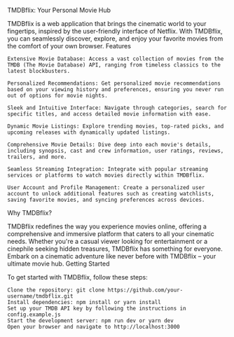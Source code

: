 
TMDBflix: Your Personal Movie Hub

TMDBflix is a web application that brings the cinematic world to your fingertips, inspired by the user-friendly interface of Netflix. With TMDBflix, you can seamlessly discover, explore, and enjoy your favorite movies from the comfort of your own browser.
Features

    Extensive Movie Database: Access a vast collection of movies from the TMDB (The Movie Database) API, ranging from timeless classics to the latest blockbusters.

    Personalized Recommendations: Get personalized movie recommendations based on your viewing history and preferences, ensuring you never run out of options for movie nights.

    Sleek and Intuitive Interface: Navigate through categories, search for specific titles, and access detailed movie information with ease.

    Dynamic Movie Listings: Explore trending movies, top-rated picks, and upcoming releases with dynamically updated listings.

    Comprehensive Movie Details: Dive deep into each movie's details, including synopsis, cast and crew information, user ratings, reviews, trailers, and more.

    Seamless Streaming Integration: Integrate with popular streaming services or platforms to watch movies directly within TMDBflix.

    User Account and Profile Management: Create a personalized user account to unlock additional features such as creating watchlists, saving favorite movies, and syncing preferences across devices.

Why TMDBflix?

TMDBflix redefines the way you experience movies online, offering a comprehensive and immersive platform that caters to all your cinematic needs. Whether you're a casual viewer looking for entertainment or a cinephile seeking hidden treasures, TMDBflix has something for everyone. Embark on a cinematic adventure like never before with TMDBflix – your ultimate movie hub.
Getting Started

To get started with TMDBflix, follow these steps:

    Clone the repository: git clone https://github.com/your-username/tmdbflix.git
    Install dependencies: npm install or yarn install
    Set up your TMDB API key by following the instructions in config.example.js
    Start the development server: npm run dev or yarn dev
    Open your browser and navigate to http://localhost:3000
